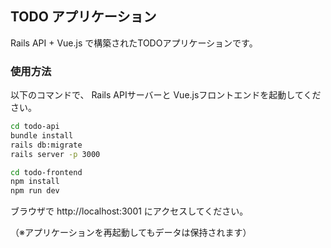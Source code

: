## TODO アプリケーション

Rails API + Vue.js で構築されたTODOアプリケーションです。

### 使用方法

以下のコマンドで、 Rails APIサーバーと Vue.jsフロントエンドを起動してください。

```bash
cd todo-api
bundle install
rails db:migrate
rails server -p 3000
```

```bash
cd todo-frontend
npm install
npm run dev
```


ブラウザで http://localhost:3001 にアクセスしてください。

（※アプリケーションを再起動してもデータは保持されます）